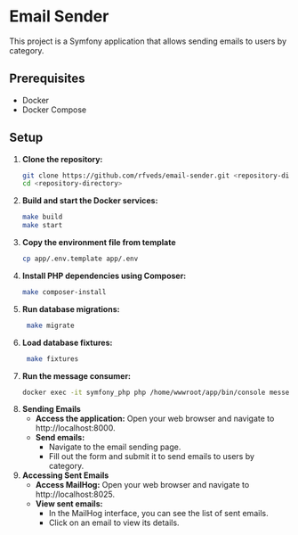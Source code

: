 # Email Sender

This project is a Symfony application that allows sending emails to users by category.

## Prerequisites

- Docker
- Docker Compose

## Setup

1. **Clone the repository:**
   ```sh
   git clone https://github.com/rfveds/email-sender.git <repository-directory>
   cd <repository-directory>
    ```
2. **Build and start the Docker services:**
    ```sh
    make build
    make start
    ```
3. **Copy the environment file from template**
    ```sh
    cp app/.env.template app/.env
    ```
3. **Install PHP dependencies using Composer:**
   ```sh
   make composer-install
   ```
4. **Run database migrations:**
   ```sh
    make migrate
    ```
5. **Load database fixtures:**
    ```sh
     make fixtures
     ```
5. **Run the message consumer:**
    ```sh
    docker exec -it symfony_php php /home/wwwroot/app/bin/console messenger:consume async -vv
    ```
6. **Sending Emails**
   - **Access the application:** Open your web browser and navigate to http://localhost:8000.
   - **Send emails:**
      - Navigate to the email sending page.
      - Fill out the form and submit it to send emails to users by category.
7. **Accessing Sent Emails**
   - **Access MailHog:** Open your web browser and navigate to http://localhost:8025.
   - **View sent emails:**
      - In the MailHog interface, you can see the list of sent emails.
      - Click on an email to view its details.
